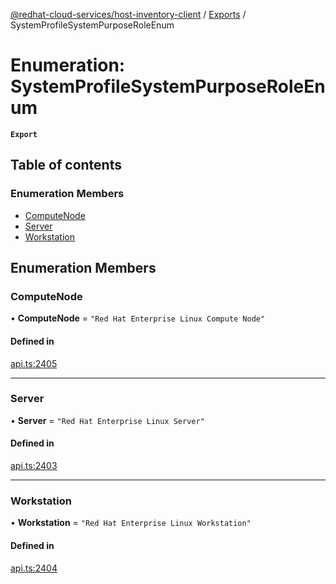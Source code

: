 [@redhat-cloud-services/host-inventory-client](../README.md) / [Exports](../modules.md) / SystemProfileSystemPurposeRoleEnum

# Enumeration: SystemProfileSystemPurposeRoleEnum

**`Export`**

## Table of contents

### Enumeration Members

- [ComputeNode](SystemProfileSystemPurposeRoleEnum.md#computenode)
- [Server](SystemProfileSystemPurposeRoleEnum.md#server)
- [Workstation](SystemProfileSystemPurposeRoleEnum.md#workstation)

## Enumeration Members

### ComputeNode

• **ComputeNode** = ``"Red Hat Enterprise Linux Compute Node"``

#### Defined in

[api.ts:2405](https://github.com/RedHatInsights/javascript-clients/blob/master/packages/host-inventory/api.ts#L2405)

___

### Server

• **Server** = ``"Red Hat Enterprise Linux Server"``

#### Defined in

[api.ts:2403](https://github.com/RedHatInsights/javascript-clients/blob/master/packages/host-inventory/api.ts#L2403)

___

### Workstation

• **Workstation** = ``"Red Hat Enterprise Linux Workstation"``

#### Defined in

[api.ts:2404](https://github.com/RedHatInsights/javascript-clients/blob/master/packages/host-inventory/api.ts#L2404)
